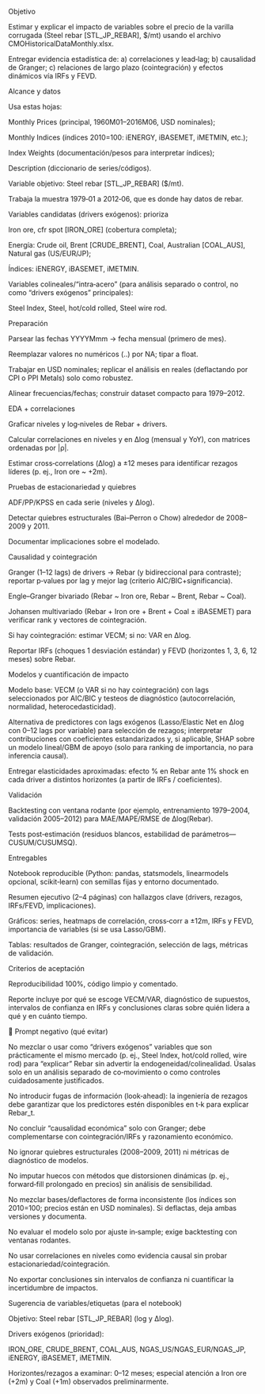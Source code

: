 Objetivo

Estimar y explicar el impacto de variables sobre el precio de la varilla corrugada (Steel rebar [STL_JP_REBAR], $/mt) usando el archivo CMOHistoricalDataMonthly.xlsx.

Entregar evidencia estadística de:
a) correlaciones y lead‑lag;
b) causalidad de Granger;
c) relaciones de largo plazo (cointegración) y efectos dinámicos vía IRFs y FEVD.

Alcance y datos

Usa estas hojas:

Monthly Prices (principal, 1960M01–2016M06, USD nominales);

Monthly Indices (índices 2010=100: iENERGY, iBASEMET, iMETMIN, etc.);

Index Weights (documentación/pesos para interpretar índices);

Description (diccionario de series/códigos).

Variable objetivo: Steel rebar [STL_JP_REBAR] ($/mt).

Trabaja la muestra 1979‑01 a 2012‑06, que es donde hay datos de rebar.

Variables candidatas (drivers exógenos): prioriza

Iron ore, cfr spot [IRON_ORE] (cobertura completa);

Energía: Crude oil, Brent [CRUDE_BRENT], Coal, Australian [COAL_AUS], Natural gas (US/EUR/JP);

Índices: iENERGY, iBASEMET, iMETMIN.

Variables colineales/“intra‑acero” (para análisis separado o control, no como “drivers exógenos” principales):

Steel Index, Steel, hot/cold rolled, Steel wire rod.

Preparación

Parsear las fechas YYYYMmm → fecha mensual (primero de mes).

Reemplazar valores no numéricos (..) por NA; tipar a float.

Trabajar en USD nominales; replicar el análisis en reales (deflactando por CPI o PPI Metals) solo como robustez.

Alinear frecuencias/fechas; construir dataset compacto para 1979–2012.

EDA + correlaciones

Graficar niveles y log‑niveles de Rebar + drivers.

Calcular correlaciones en niveles y en Δlog (mensual y YoY), con matrices ordenadas por |ρ|.

Estimar cross‑correlations (Δlog) a ±12 meses para identificar rezagos líderes (p. ej., Iron ore ~ +2m).

Pruebas de estacionariedad y quiebres

ADF/PP/KPSS en cada serie (niveles y Δlog).

Detectar quiebres estructurales (Bai–Perron o Chow) alrededor de 2008–2009 y 2011.

Documentar implicaciones sobre el modelado.

Causalidad y cointegración

Granger (1–12 lags) de drivers → Rebar (y bidireccional para contraste); reportar p‑values por lag y mejor lag (criterio AIC/BIC+significancia).

Engle–Granger bivariado (Rebar ~ Iron ore, Rebar ~ Brent, Rebar ~ Coal).

Johansen multivariado (Rebar + Iron ore + Brent + Coal ± iBASEMET) para verificar rank y vectores de cointegración.

Si hay cointegración: estimar VECM; si no: VAR en Δlog.

Reportar IRFs (choques 1 desviación estándar) y FEVD (horizontes 1, 3, 6, 12 meses) sobre Rebar.

Modelos y cuantificación de impacto

Modelo base: VECM (o VAR si no hay cointegración) con lags seleccionados por AIC/BIC y testeos de diagnóstico (autocorrelación, normalidad, heterocedasticidad).

Alternativa de predictores con lags exógenos (Lasso/Elastic Net en Δlog con 0–12 lags por variable) para selección de rezagos; interpretar contribuciones con coeficientes estandarizados y, si aplicable, SHAP sobre un modelo lineal/GBM de apoyo (solo para ranking de importancia, no para inferencia causal).

Entregar elasticidades aproximadas: efecto % en Rebar ante 1% shock en cada driver a distintos horizontes (a partir de IRFs / coeficientes).

Validación

Backtesting con ventana rodante (por ejemplo, entrenamiento 1979–2004, validación 2005–2012) para MAE/MAPE/RMSE de Δlog(Rebar).

Tests post‑estimación (residuos blancos, estabilidad de parámetros—CUSUM/CUSUMSQ).

Entregables

Notebook reproducible (Python: pandas, statsmodels, linearmodels opcional, scikit‑learn) con semillas fijas y entorno documentado.

Resumen ejecutivo (2–4 páginas) con hallazgos clave (drivers, rezagos, IRFs/FEVD, implicaciones).

Gráficos: series, heatmaps de correlación, cross‑corr a ±12m, IRFs y FEVD, importancia de variables (si se usa Lasso/GBM).

Tablas: resultados de Granger, cointegración, selección de lags, métricas de validación.

Criterios de aceptación

Reproducibilidad 100%, código limpio y comentado.

Reporte incluye por qué se escoge VECM/VAR, diagnóstico de supuestos, intervalos de confianza en IRFs y conclusiones claras sobre quién lidera a qué y en cuánto tiempo.

🚫 Prompt negativo (qué evitar)

No mezclar o usar como “drivers exógenos” variables que son prácticamente el mismo mercado (p. ej., Steel Index, hot/cold rolled, wire rod) para “explicar” Rebar sin advertir la endogeneidad/colinealidad. Úsalas solo en un análisis separado de co‑movimiento o como controles cuidadosamente justificados.

No introducir fugas de información (look‑ahead): la ingeniería de rezagos debe garantizar que los predictores estén disponibles en t‑k para explicar Rebar_t.

No concluir “causalidad económica” solo con Granger; debe complementarse con cointegración/IRFs y razonamiento económico.

No ignorar quiebres estructurales (2008–2009, 2011) ni métricas de diagnóstico de modelos.

No imputar huecos con métodos que distorsionen dinámicas (p. ej., forward‑fill prolongado en precios) sin análisis de sensibilidad.

No mezclar bases/deflactores de forma inconsistente (los índices son 2010=100; precios están en USD nominales). Si deflactas, deja ambas versiones y documenta.

No evaluar el modelo solo por ajuste in‑sample; exige backtesting con ventanas rodantes.

No usar correlaciones en niveles como evidencia causal sin probar estacionariedad/cointegración.

No exportar conclusiones sin intervalos de confianza ni cuantificar la incertidumbre de impactos.

Sugerencia de variables/etiquetas (para el notebook)

Objetivo: Steel rebar [STL_JP_REBAR] (log y Δlog).

Drivers exógenos (prioridad):

IRON_ORE, CRUDE_BRENT, COAL_AUS, NGAS_US/NGAS_EUR/NGAS_JP, iENERGY, iBASEMET, iMETMIN.

Horizontes/rezagos a examinar: 0–12 meses; especial atención a Iron ore (+2m) y Coal (+1m) observados preliminarmente.
